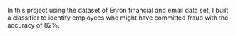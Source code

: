 In this project using the dataset of Enron financial and email data set, I built a classifier to identify employees who might have committed fraud with the accuracy of 82%.
